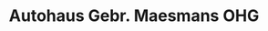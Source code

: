 ---
title: "Autohaus Gebr. Maesmans OHG"
url: /goerlitz/autohaus-gebr-maesmans-ohg/
shop: Autohaus
---